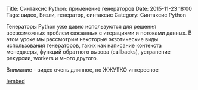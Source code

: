 Title: Синтаксис Python: применение генераторов
Date: 2015-11-23 18:00
Tags: видео, Бизли, генератор, синтаксис
Category: Синтаксис Python

Генераторы Python уже давно используются для решения всевозможных проблем связанных с итерациями и потоками данных. В этом уроке мы рассмотрим некоторые экзотические виды использования генераторов, таких как написание контекста менеджеры, функций обратного вызова (callbacks), устранение рекурсии,  workers и много другого.


Внимание - видео очень длинное, но ЖЖУТКО интересное


[!embed](https://www.youtube.com/watch?v=D1twn9kLmYg)
